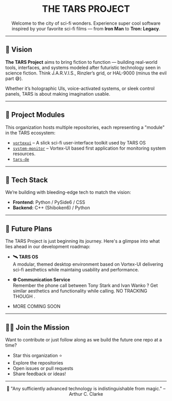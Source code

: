 <h1 align="center">THE TARS PROJECT </h1>

<p align="center">
Welcome to the city of sci-fi wonders. Experience super cool software inspired by your favorite sci-fi films — from <strong>Iron Man</strong> to <strong>Tron: Legacy</strong>.
</p>

---

## 🌌 Vision

**The TARS Project** aims to bring fiction to function — building real-world tools, interfaces, and systems modeled after futuristic technology seen in science fiction. Think J.A.R.V.I.S., Rinzler’s grid, or HAL-9000 (minus the evil part 😅).

Whether it’s holographic UIs, voice-activated systems, or sleek control panels, TARS is about making imagination usable.

---

## 🧩 Project Modules

This organization hosts multiple repositories, each representing a "module" in the TARS ecosystem:

- [`vortexui`](https://github.com/THE-TARS-PROJECT/vortexui) – A slick sci-fi user-interface toolkit used by TARS OS
- [`system-monitor`](https://github.com/THE-TARS-PROJECT/system-monitor) – Vortex-UI based first application for monitoring system resources.
- [`tars-de`](https://github.com/THE-TARS-PROJECT/tars-de)
---

## 🔧 Tech Stack

We’re building with bleeding-edge tech to match the vision:

- **Frontend:** Python / PySide6 / CSS
- **Backend:** C++ (Shiboken6) / Python

---

## 🔭 Future Plans

The TARS Project is just beginning its journey. Here's a glimpse into what lies ahead in our development roadmap:

- **🛰️ TARS OS**  
  A modular, themed desktop environment based on Vortex-UI delivering sci-fi aesthetics while maintaing usability and performance.

- **🌐 Communication Service**  
  Remember the phone call between Tony Stark and Ivan Wanko ? Get similar aesthetics and functionality while calling. NO TRACKING THOUGH .

- MORE COMING SOON
---

## 👨‍🚀 Join the Mission

Want to contribute or just follow along as we build the future one repo at a time?

- Star this organization ⭐
- Explore the repositories
- Open issues or pull requests
- Share feedback or ideas!

---

<p align="center">
💬 "Any sufficiently advanced technology is indistinguishable from magic." – Arthur C. Clarke
</p>
